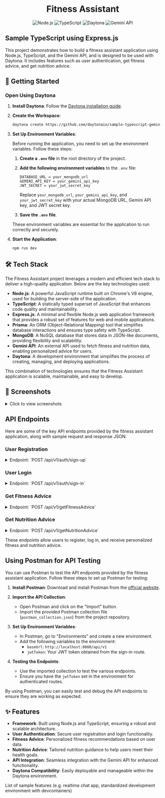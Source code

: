 <div align="center">

# Fitness Assistant

![Node.js](https://img.shields.io/badge/Node.js-339933?style=for-the-badge&logo=nodedotjs&logoColor=white)
![TypeScript](https://img.shields.io/badge/TypeScript-007ACC?style=for-the-badge&logo=typescript&logoColor=white)
![Daytona](https://img.shields.io/badge/Daytona-000000?style=for-the-badge&logo=daytona&logoColor=white)
![Gemini API](https://img.shields.io/badge/Gemini%20API-FF4500?style=for-the-badge&logo=gemini&logoColor=white)

</div>

## Sample TypeScript using Express.js

This project demonstrates how to build a fitness assistant application using Node.js, TypeScript, and the Gemini API, and is designed to be used with Daytona. It includes features such as user authentication, get fitness advice, and get nutrition advice.

## 🚀 Getting Started

### Open Using Daytona

1. **Install Daytona**: Follow the [Daytona installation guide](https://www.daytona.io/docs/installation/installation/).
2. **Create the Workspace**:

   ```bash
   daytona create https://github.com/daytonaio/sample-typescript-gemini-fitness-assitant.git
   ```

3. **Set Up Environment Variables**:

   Before running the application, you need to set up the environment variables. Follow these steps:

   1. **Create a `.env` file** in the root directory of the project.
   2. **Add the following environment variables** to the `.env` file:

      ```plaintext
      DATABASE_URL = your_mongodb_url
      GEMINI_API_KEY = your_gemini_api_key
      JWT_SECRET = your_jwt_secret_key
      ```

      Replace `your_mongodb_url`, `your_gemini_api_key`, and `your_jwt_secret_key` with your actual MongoDB URL, Gemini API key, and JWT secret key.

   3. **Save the `.env` file**.

   These environment variables are essential for the application to run correctly and securely.

<!-- 4. **Generate Prisma Client**:

   After setting up the environment variables, you need to generate the Prisma client. Run the following command:

   ```bash
   npx prisma generate
   ```

   This command will generate the Prisma client based on your Prisma schema, allowing you to interact with your MongoDB database using Prisma. -->

4. **Start the Application**:

   ```bash
   npm run dev
   ```

## 🛠️ Tech Stack

The Fitness Assistant project leverages a modern and efficient tech stack to deliver a high-quality application. Below are the key technologies used:

- **Node.js**: A powerful JavaScript runtime built on Chrome's V8 engine, used for building the server-side of the application.
- **TypeScript**: A statically typed superset of JavaScript that enhances code quality and maintainability.
- **Express.js**: A minimal and flexible Node.js web application framework that provides a robust set of features for web and mobile applications.
- **Prisma**: An ORM (Object-Relational Mapping) tool that simplifies database interactions and ensures type safety with TypeScript.
- **MongoDB**: A NoSQL database that stores data in JSON-like documents, providing flexibility and scalability.
- **Gemini API**: An external API used to fetch fitness and nutrition data, enabling personalized advice for users.
- **Daytona**: A development environment that simplifies the process of creating, managing, and deploying applications.

This combination of technologies ensures that the Fitness Assistant application is scalable, maintainable, and easy to develop.

## 📸 Screenshots

<details>
<summary>Click to view screenshots</summary>
   <img width="1710" alt="Screenshot 2024-12-17 at 12 48 47 AM" src="https://github.com/user-attachments/assets/0858a12a-25cb-41b1-971c-ee0673947580" />
   
   <img width="1710" alt="Screenshot 2024-12-17 at 12 50 42 AM" src="https://github.com/user-attachments/assets/d6f97517-036a-46bf-b403-cc68a13a147b" />
   
   <img width="1710" alt="Screenshot 2024-12-17 at 12 52 16 AM" src="https://github.com/user-attachments/assets/2634d222-2ccc-4f39-9d59-0f98b1a2682c" />   
   
   <img width="1710" alt="Screenshot 2024-12-17 at 1 42 20 AM" src="https://github.com/user-attachments/assets/fbc66cc6-6615-4690-89fb-3ddfd33498ba" />

</details>

## API Endpoints

Here are some of the key API endpoints provided by the fitness assistant application, along with sample request and response JSON:

### User Registration

   <details>
   <summary>Endpoint: `POST /api/v1/auth/sign-up`</summary>
      
   **Request**:
   ```json
   {
      "name": "john_doe",
      "email": "john@gmail.com",
      "password": "securepassword123",
      "age": 20,
      "gender": "male",
      "height": 5.7,
      "weight": 60
   }
   ```

**Response**:

```json
{
  "message": "SignUp Successfull"
}
```

   </details>

### User Login

   <details>
   <summary>Endpoint: `POST /api/v1/auth/sign-in`</summary>
      
   **Request**:
   ```json
   {
      "email": "abc@example.com",
      "password": "securepassword123"
   }
   ```

**Response**:

```json
{
  "message": "Login successful",
  "token": "eyJhbGciOiJIUzI1NiIsInR5cCI6IkpXVCJ9..."
}
```

   </details>

### Get Fitness Advice

   <details>
   <summary>Endpoint: `POST /api/v1/getFitnessAdvice`</summary>
      
   **Request**:
   ```json
   {
      "email": "abc@example.com"
   }
   ```

**Request Headers**:

```json
{
  "Authorization": "Bearer YOUR_JWT_TOKEN"
}
```

**Response**:

```json
{
  "advice": "Based on your profile, we recommend a mix of cardio and strength training."
}
```

   </details>

### Get Nutrition Advice

   <details>
   <summary>Endpoint: `POST /api/v1/getNutritionAdvice`</summary>
      
   **Request**:
   ```json
   {
      "email": "abc@example.com"
   }
   ```

**Request Headers**:

```json
{
  "Authorization": "Bearer YOUR_JWT_TOKEN"
}
```

**Response**:

```json
{
  "advice": "We recommend a balanced diet with a focus on protein and healthy fats."
}
```

   </details>

These endpoints allow users to register, log in, and receive personalized fitness and nutrition advice.

## Using Postman for API Testing

You can use Postman to test the API endpoints provided by the fitness assistant application. Follow these steps to set up Postman for testing:

1.  **Install Postman**: Download and install Postman from the [official website](https://www.postman.com/downloads/).

2.  **Import the API Collection**:

    - Open Postman and click on the "Import" button.
    - Import the provided Postman collection file (`postman_collection.json`) from the project repository.

3.  **Set Up Environment Variables**:

    - In Postman, go to "Environments" and create a new environment.
    - Add the following variables to the environment:
      - `baseUrl`: `http://localhost:8080/api/v1`
      - `jwtToken`: Your JWT token obtained from the sign-in route.

4.  **Testing the Endpoints**:

    - Use the imported collection to test the various endpoints.
    - Ensure you have the `jwtToken` set in the environment for authenticated routes.

By using Postman, you can easily test and debug the API endpoints to ensure they are working as expected.

## ✨ Features

- **Framework**: Built using Node.js and TypeScript, ensuring a robust and scalable architecture.
- **User Authentication**: Secure user registration and login functionality.
- **Fitness Advice**: Personalized fitness recommendations based on user data.
- **Nutrition Advice**: Tailored nutrition guidance to help users meet their health goals.
- **API Integration**: Seamless integration with the Gemini API for enhanced functionality.
- **Daytona Compatibility**: Easily deployable and manageable within the Daytona environment.

List of sample features (e.g. realtime chat app, standardized development environment with devcontainers)

